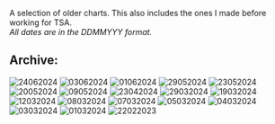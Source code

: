 <link rel="stylesheet" href="assets/css/style.css">
<!-- STYLES ABOVE - DO NOT REMOVE -->

A selection of older charts. This also includes the ones I made before working for TSA.\
*All dates are in the DDMMYYY format.*


## Archive:

<img src="https://miiiiiilaaaan.github.io/PoliticalChart/Archive/24062024.png" alt="24062024">

<img src="https://miiiiiilaaaan.github.io/PoliticalChart/Archive/03062024.png" alt="03062024">

<img src="https://miiiiiilaaaan.github.io/PoliticalChart/Archive/01062024.png" alt="01062024">

<img src="https://miiiiiilaaaan.github.io/PoliticalChart/Archive/29052024.png" alt="29052024">

<img src="https://miiiiiilaaaan.github.io/PoliticalChart/Archive/23052024.png" alt="23052024">

<img src="https://miiiiiilaaaan.github.io/PoliticalChart/Archive/20052024.png" alt="20052024">

<img src="https://miiiiiilaaaan.github.io/PoliticalChart/Archive/09052024.png" alt="09052024">

<img src="https://miiiiiilaaaan.github.io/PoliticalChart/Archive/23042024.png" alt="23042024">

<img src="https://miiiiiilaaaan.github.io/PoliticalChart/Archive/29032024.png" alt="29032024">

<img src="https://miiiiiilaaaan.github.io/PoliticalChart/Archive/19032024.png" alt="19032024">

<img src="https://miiiiiilaaaan.github.io/PoliticalChart/Archive/12032024.png" alt="12032024">

<img src="https://miiiiiilaaaan.github.io/PoliticalChart/Archive/08032024.png" alt="08032024">

<img src="https://miiiiiilaaaan.github.io/PoliticalChart/Archive/07032024.png" alt="07032024">

<img src="https://miiiiiilaaaan.github.io/PoliticalChart/Archive/05032024.png" alt="05032024">

<img src="https://miiiiiilaaaan.github.io/PoliticalChart/Archive/04032024.png" alt="04032024">

<img src="https://miiiiiilaaaan.github.io/PoliticalChart/Archive/03032024.png" alt="03032024">

<img src="https://miiiiiilaaaan.github.io/PoliticalChart/Archive/01032024.png" alt="01032024">

<img src="https://miiiiiilaaaan.github.io/PoliticalChart/Archive/22022023.png" alt="22022023">